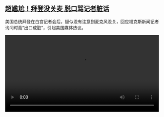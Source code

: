<!--1643111225000-->
[超尴尬！拜登没关麦 脱口骂记者脏话](https://www.dw.com/zh/%E8%B6%85%E5%B0%B4%E5%B0%AC%EF%BC%81%E6%8B%9C%E7%99%BB%E6%B2%A1%E5%85%B3%E9%BA%A6%20%E8%84%B1%E5%8F%A3%E9%AA%82%E8%AE%B0%E8%80%85%E8%84%8F%E8%AF%9D/a-60547022)
------

<p>美国总统拜登在白宫记者会后，疑似没有注意到麦克风没关，回应福克斯新闻记者询问时竟“出口成脏”，引起美国媒体热议。</small></p><video src="https://tvdownloaddw-a.akamaihd.net/dwtv_video/flv/vdt_zh/2022/bchi220125_001_bidensob_01r_sd_avc.mp4" controls style="width:100%"></video>
